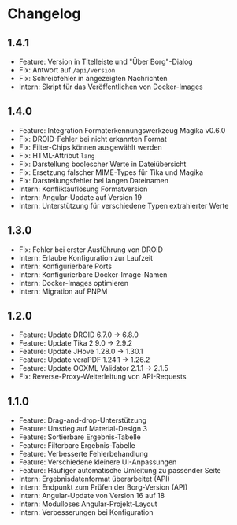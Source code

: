 # Changelog

## 1.4.1

- Feature: Version in Titelleiste und "Über Borg"-Dialog
- Fix: Antwort auf `/api/version`
- Fix: Schreibfehler in angezeigten Nachrichten
- Intern: Skript für das Veröffentlichen von Docker-Images

## 1.4.0

- Feature: Integration Formaterkennungswerkzeug Magika v0.6.0
- Fix: DROID-Fehler bei nicht erkannten Format
- Fix: Filter-Chips können ausgewählt werden
- Fix: HTML-Attribut `lang`
- Fix: Darstellung boolescher Werte in Dateiübersicht
- Fix: Ersetzung falscher MIME-Types für Tika und Magika
- Fix: Darstellungsfehler bei langen Dateinamen
- Intern: Konfliktauflösung Formatversion
- Intern: Angular-Update auf Version 19
- Intern: Unterstützung für verschiedene Typen extrahierter Werte

## 1.3.0

- Fix: Fehler bei erster Ausführung von DROID
- Intern: Erlaube Konfiguration zur Laufzeit
- Intern: Konfigurierbare Ports
- Intern: Konfigurierbare Docker-Image-Namen
- Intern: Docker-Images optimieren
- Intern: Migration auf PNPM

## 1.2.0

- Feature: Update DROID 6.7.0 -> 6.8.0
- Feature: Update Tika 2.9.0 -> 2.9.2
- Feature: Update JHove 1.28.0 -> 1.30.1
- Feature: Update veraPDF 1.24.1 -> 1.26.2
- Feature: Update OOXML Validator 2.1.1 -> 2.1.5
- Fix: Reverse-Proxy-Weiterleitung von API-Requests

## 1.1.0

- Feature: Drag-and-drop-Unterstützung
- Feature: Umstieg auf Material-Design 3
- Feature: Sortierbare Ergebnis-Tabelle
- Feature: Filterbare Ergebnis-Tabelle
- Feature: Verbesserte Fehlerbehandlung
- Feature: Verschiedene kleinere UI-Anpassungen
- Feature: Häufiger automatische Umleitung zu passender Seite
- Intern: Ergebnisdatenformat überarbeitet (API)
- Intern: Endpunkt zum Prüfen der Borg-Version (API)
- Intern: Angular-Update von Version 16 auf 18
- Intern: Modulloses Angular-Projekt-Layout
- Intern: Verbesserungen bei Konfiguration
